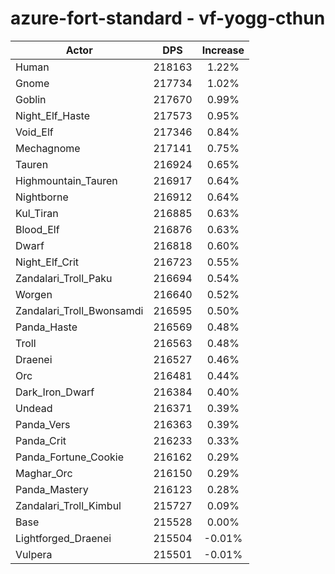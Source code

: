 # azure-fort-standard - vf-yogg-cthun
| Actor | DPS | Increase |
|---|:---:|:---:|
|Human|218163|1.22%|
|Gnome|217734|1.02%|
|Goblin|217670|0.99%|
|Night_Elf_Haste|217573|0.95%|
|Void_Elf|217346|0.84%|
|Mechagnome|217141|0.75%|
|Tauren|216924|0.65%|
|Highmountain_Tauren|216917|0.64%|
|Nightborne|216912|0.64%|
|Kul_Tiran|216885|0.63%|
|Blood_Elf|216876|0.63%|
|Dwarf|216818|0.60%|
|Night_Elf_Crit|216723|0.55%|
|Zandalari_Troll_Paku|216694|0.54%|
|Worgen|216640|0.52%|
|Zandalari_Troll_Bwonsamdi|216595|0.50%|
|Panda_Haste|216569|0.48%|
|Troll|216563|0.48%|
|Draenei|216527|0.46%|
|Orc|216481|0.44%|
|Dark_Iron_Dwarf|216384|0.40%|
|Undead|216371|0.39%|
|Panda_Vers|216363|0.39%|
|Panda_Crit|216233|0.33%|
|Panda_Fortune_Cookie|216162|0.29%|
|Maghar_Orc|216150|0.29%|
|Panda_Mastery|216123|0.28%|
|Zandalari_Troll_Kimbul|215727|0.09%|
|Base|215528|0.00%|
|Lightforged_Draenei|215504|-0.01%|
|Vulpera|215501|-0.01%|
